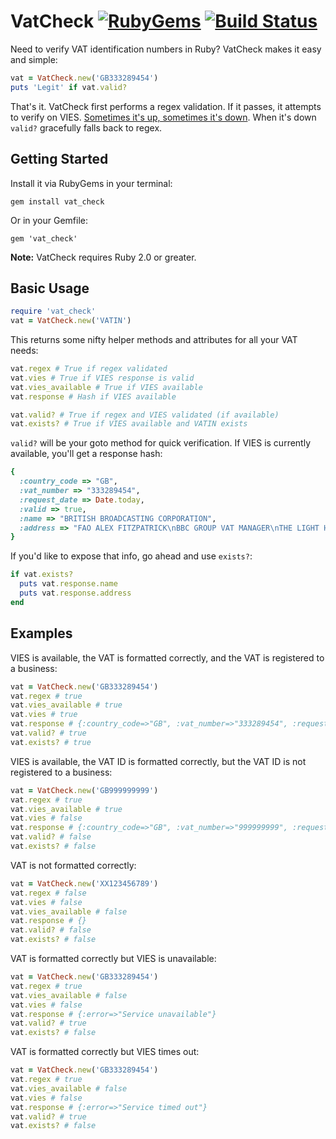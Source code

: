 # VatCheck [![RubyGems](http://img.shields.io/gem/v/vat_check.svg?style=flat-square)](https://rubygems.org/gems/vat_check) [![Build Status](http://img.shields.io/travis/taxjar/vat_check.svg?style=flat-square)](https://travis-ci.org/taxjar/vat_check)

Need to verify VAT identification numbers in Ruby? VatCheck makes it easy and simple:

```ruby
vat = VatCheck.new('GB333289454')
puts 'Legit' if vat.valid?
```

That's it. VatCheck first performs a regex validation. If it passes, it attempts to verify on VIES. [Sometimes it's up, sometimes it's down](http://ec.europa.eu/taxation_customs/vies/help.html). When it's down `valid?` gracefully falls back to regex.

## Getting Started

Install it via RubyGems in your terminal:

```
gem install vat_check
```

Or in your Gemfile:

```
gem 'vat_check'
```

**Note:** VatCheck requires Ruby 2.0 or greater.

## Basic Usage

```ruby
require 'vat_check'
vat = VatCheck.new('VATIN')
```

This returns some nifty helper methods and attributes for all your VAT needs:

```ruby
vat.regex # True if regex validated
vat.vies # True if VIES response is valid
vat.vies_available # True if VIES available
vat.response # Hash if VIES available

vat.valid? # True if regex and VIES validated (if available)
vat.exists? # True if VIES available and VATIN exists
```

`valid?` will be your goto method for quick verification. If VIES is currently available, you'll get a response hash:

```ruby
{
  :country_code => "GB",
  :vat_number => "333289454",
  :request_date => Date.today,
  :valid => true,
  :name => "BRITISH BROADCASTING CORPORATION",
  :address => "FAO ALEX FITZPATRICK\nBBC GROUP VAT MANAGER\nTHE LIGHT HOUSE (1ST FLOOR)\nMEDIA VILLAGE, 201 WOOD LANE\nLONDON\nW127TQ"
}
```

If you'd like to expose that info, go ahead and use `exists?`:

```ruby
if vat.exists?
  puts vat.response.name
  puts vat.response.address
end
```

## Examples

VIES is available, the VAT is formatted correctly, and the VAT is registered to a business:

```ruby
vat = VatCheck.new('GB333289454')
vat.regex # true
vat.vies_available # true
vat.vies # true
vat.response # {:country_code=>"GB", :vat_number=>"333289454", :request_date=>#<Date: 2016-01-13 ((2457401j,0s,0n),+0s,2299161j)>, :valid=>true, :name=>"BRITISH BROADCASTING CORPORATION", :address=>"FAO ALEX FITZPATRICK\nBBC GROUP VAT MANAGER\nTHE LIGHT HOUSE (1ST FLOOR)\nMEDIA VILLAGE, 201 WOOD LANE\nLONDON\nW12 7TQ"}
vat.valid? # true
vat.exists? # true
```

VIES is available, the VAT ID is formatted correctly, but the VAT ID is not registered to a business:

```ruby
vat = VatCheck.new('GB999999999')
vat.regex # true
vat.vies_available # true
vat.vies # false
vat.response # {:country_code=>"GB", :vat_number=>"999999999", :request_date=>#<Date: 2016-01-13 ((2457401j,0s,0n),+0s,2299161j)>, :valid=>false, :name=>"---", :address=>"---"}
vat.valid? # false
vat.exists? # false
```

VAT is not formatted correctly:

```ruby
vat = VatCheck.new('XX123456789')
vat.regex # false
vat.vies # false
vat.vies_available # false
vat.response # {}
vat.valid? # false
vat.exists? # false
```

VAT is formatted correctly but VIES is unavailable:

```ruby
vat = VatCheck.new('GB333289454')
vat.regex # true
vat.vies_available # false
vat.vies # false
vat.response # {:error=>"Service unavailable"}
vat.valid? # true
vat.exists? # false
```

VAT is formatted correctly but VIES times out:

```ruby
vat = VatCheck.new('GB333289454')
vat.regex # true
vat.vies_available # false
vat.vies # false
vat.response # {:error=>"Service timed out"}
vat.valid? # true
vat.exists? # false
```
